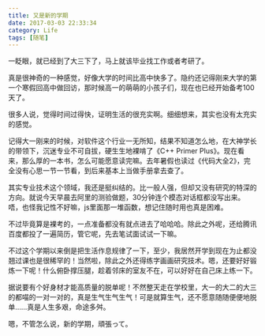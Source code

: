 ```yaml
---
title: 又是新的学期
date: 2017-03-03 22:33:34
category: Life
tags: [随笔]
---
```


一眨眼，就已经到了大三下了，马上就该毕业找工作或者考研了。

真是很神奇的一种感觉，好像大学的时间比高中快多了。隐约还记得刚来大学的第一个寒假回高中做回访，那时候高一的萌萌的小孩子们，现在也已经开始备考100天了。

很多人说，觉得时间过得快，证明生活的很充实啊。细细想来，其实也没有太充实的感觉。

<!--more-->

记得大一刚来的时候，对软件这个行业一无所知，结果不知道怎么地，在大神学长的带领下，沉迷专业不可自拔，硬生生地裸啃了《C++ Primer Plus》。现在看来，那么厚的一本书，怎么可能愿意读完嘛。去年暑假也读过《代码大全2》，完全没有心思一节一节看，到后来基本上当做手册拿去查了。

其实专业技术这个领域，我还是挺纠结的。比一般人强，但却又没有研究的特深的方向。就说今天早晨去阿里的测验做题，30分钟连个模态对话框都没写出来。唔，也怪我记性不好嘛，js里面那一堆函数，想记住随时用也真是困难。

不过毕竟算是裸考的，一点准备都没有就点进去了哈哈哈。除此之外呢，还给腾讯百度都投了一遍简历，管它呢，先去笔试面试试一下嘛。

不过这个学期以来倒是把生活作息规律了一下，至少，我居然开学到现在为止都没翘过课也是很稀罕的！当然啦，除此之外还得练字画画研究技术。嗯，还要好好锻炼一下呢！什么俯卧撑压腿，趁着邻床的室友不在，可以好好在自己床上练一下。

据说要有个好身材才能高质量的脱单呢！不然整天走在学校里，大一的大二的大三的都喵的一对一对的，真是生气生气生气！可是就算生气，还不愿意随随便便地脱单……真是人生多艰，命途多舛。

嗯，不管怎么说，新的学期，頑張って。
